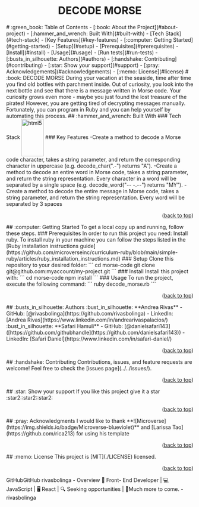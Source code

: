<a name="readme-top"></a>
<div align="center">
  <!-- You are encouraged to replace this logo with your own! Otherwise you can also remove it. -->
  <br/>
  <h1><b>DECODE MORSE </b></h1>
</div>
<!-- TABLE OF CONTENTS -->
# :green_book: Table of Contents
- [:book: About the Project](#about-project)
  - [:hammer_and_wrench: Built With](#built-with)
    - [Tech Stack](#tech-stack)
    - [Key Features](#key-features)
- [:computer: Getting Started](#getting-started)
  - [Setup](#setup)
  - [Prerequisites](#prerequisites)
  - [Install](#install)
  - [Usage](#usage)
  - [Run tests](#run-tests)
- [:busts_in_silhouette: Authors](#authors)
- [:handshake: Contributing](#contributing)
- [:star: Show your support](#support)
- [:pray: Acknowledgements](#acknowledgements)
- [:memo: License](#license)
<!-- PROJECT DESCRIPTION -->
# :book: DECODE MORSE <a name="about-project"></a>
During your vacation at the seaside, time after time you find old bottles with parchment inside. Out of curiosity, you look into the next bottle and see that there is a message written in Morse code. Your curiosity grows even more - maybe you just found the lost treasure of the pirates! However, you are getting tired of decrypting messages manually. Fortunately, you can program in Ruby and you can help yourself by automating this process.
## :hammer_and_wrench: Built With <a name="built-with"></a>
### Tech Stack <a name="tech-stack"></a>
<a href="https://www.ruby-lang.org/en/" target="_blank"><img align="center" src="https://upload.wikimedia.org/wikipedia/commons/7/73/Ruby_logo.svg" alt="html5" width="60" height="100"/></a>
<!-- Features -->
### Key Features <a name="key-features"></a>
-Create a method to decode a Morse code character, takes a string parameter, and return the corresponding character in uppercase (e.g. decode_char(".-") returns "A").
-Create a method to decode an entire word in Morse code, takes a string parameter, and return the string representation. Every character in a word will be separated by a single space (e.g. decode_word("-- -.--") returns "MY").
-Create a method to decode the entire message in Morse code, takes a string parameter, and return the string representation. Every word will be separated by 3 spaces
<p align="right">(<a href="#readme-top">back to top</a>)</p>
<!-- GETTING STARTED -->
## :computer: Getting Started <a name="getting-started"></a>
To get a local copy up and running, follow these steps.
### Prerequisites
In order to run this project you need:
Install ruby. To install ruby in your machine you can follow the steps listed in the [Ruby installation instructions guide](https://github.com/microverseinc/curriculum-ruby/blob/main/simple-ruby/articles/ruby_installation_instructions.md)
### Setup
Clone this repository to your desired folder:
```
  cd morse-code
  git clone git@github.com:myaccount/my-project.git
```
### Install
Install this project with:
```
  cd morse-code
  npm install
```
### Usage
To run the project, execute the following command:
```
  ruby decode_morse.rb
```
<p align="right">(<a href="#readme-top">back to top</a>)</p>
<!-- AUTHORS -->
## :busts_in_silhouette: Authors <a name="authors"></a>
:bust_in_silhouette: **Andrea Rivas**
- GitHub: [@rivasbolinga](https://github.com/rivasbolinga)
- LinkedIn: [Andrea Rivas](https://www.linkedin.com/in/andrearivaspalacios/)
:bust_in_silhouette: **Safari Hamuli**
- GitHub: [@danielsafari143]([https://github.com/githubhandle](https://github.com/danielsafari143))
- LinkedIn: [Safari Daniel](https://www.linkedin.com/in/safari-daniel/)
<p align="right">(<a href="#readme-top">back to top</a>)</p>
<!-- CONTRIBUTING -->
## :handshake: Contributing <a name="contributing"></a>
Contributions, issues, and feature requests are welcome!
Feel free to check the [issues page](../../issues/).
<p align="right">(<a href="#readme-top">back to top</a>)</p>
<!-- SUPPORT -->
## :star: Show your support <a name="support"></a>
If you like this project give it a star :star2::star2::star2:
<p align="right">(<a href="#readme-top">back to top</a>)</p>
<!-- ACKNOWLEDGEMENTS -->
## :pray: Acknowledgments <a name="acknowledgements"></a>
I would like to thank **![Microverse](https://img.shields.io/badge/Microverse-blueviolet)** and [Larissa Tao](https://github.com/rica213) for using his template
<p align="right">(<a href="#readme-top">back to top</a>)</p>
<!-- LICENSE -->
## :memo: License <a name="license"></a>
This project is [MIT](./LICENSE) licensed.
<p align="right">(<a href="#readme-top">back to top</a>)</p>

GitHubGitHub
rivasbolinga - Overview
:wave: Front- End Developer | :computer: JavaScript | :desktop_computer: React | :mag: Seeking opportunities | :crystal_ball:Much more to come. - rivasbolinga
